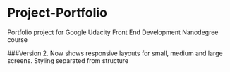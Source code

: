 # Project-Portfolio
Portfolio project for Google Udacity Front End Development Nanodegree course

###Version 2.
Now shows responsive layouts for small, medium and large screens.
Styling separated from structure
